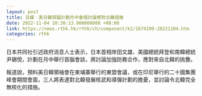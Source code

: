 ```yaml
---
layout: post
title: 日媒︰美日韓首腦計劃月中會晤討論應對北韓措施
date: 2022-11-04 10:38:13.000000000 +08:00
link: https://news.rthk.hk/rthk/ch/component/k2/1674209-20221104.htm
categories: rthk
---
```


日本共同社引述政府消息人士表示，日本首相岸田文雄、美國總統拜登和南韓總統尹錫悅，計劃在月中舉行首腦會談，將討論加強防務合作，應對來自北韓的挑釁。

報道說，預料美日韓領袖會在柬埔寨舉行的東盟會議，或在印尼舉行的二十國集團峰會期間會面，三人將表達對北韓發展核武和導彈計劃的擔憂，並討論令北韓完全無核化的措施。
